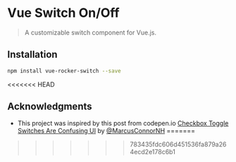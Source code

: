 # Vue Switch On/Off

> A customizable switch component for Vue.js.

## Installation

```sh
npm install vue-rocker-switch --save
```

<<<<<<< HEAD
## Acknowledgments

- This project was inspired by this post from codepen.io [Checkbox Toggle Switches Are Confusing UI](https://codepen.io/marcusconnor/post/checkbox-toggle-switches-are-confusing-ui) by [@MarcusConnorNH](https://twitter.com/MarcusConnorNH)
=======
>>>>>>> 783435fdc606d451536fa879a264ecd2e178c6b1

